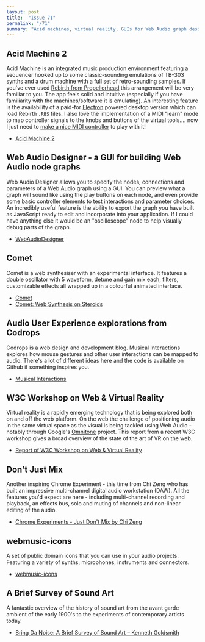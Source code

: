 ```yaml
---
layout: post
title:  "Issue 71"
permalink: "/71"
summary: "Acid machines, virtual reality, GUIs for Web Audio graph design, sound art."
---
```


## Acid Machine 2 ##

Acid Machine is an integrated music production environment featuring a
sequencer hooked up to some classic-sounding emulations of TB-303
synths and a drum machine with a full set of retro-sounding
samples. If you've ever
used
[Rebirth from Propellerhead](https://www.propellerheads.se/rebirth)
this arrangement will be very familiar to you. The app feels solid and
intuitive (especially if you have familiarity with the
machines/software it is emulating). An interesting feature is the
availability of a paid-for [Electron](http://electron.atom.io/)
powered desktop version which can load Rebirth `.RBS` files. I also
love the implementation of a MIDI "learn" mode to map controller signals
to the knobs and buttons of the virtual tools.... now I just need
to
[make a nice MIDI controller](http://djtechtools.com/2015/08/25/how-to-make-your-own-diy-midi-controller/) to
play with it!

- [Acid Machine 2](http://www.errozero.co.uk/acid-machine/)

## Web Audio Designer - a GUI for building Web Audio node graphs ##

Web Audio Designer allows you to specify the nodes, connections and
parameters of a Web Audio graph using a GUI. You can preview what a
graph will sound like using the play buttons on each node, and even
provide some basic controller elements to test interactions and
parameter choices. An incredibly useful feature is the ability to
export the graph you have built as JavaScript ready to edit and
incorporate into your application. If I could have anything else it
would be an "oscilloscope" node to help visually debug parts of the
graph.

- [WebAudioDesigner](http://g200kg.github.io/WebAudioDesigner/)

## Comet ##

Comet is a web synthesiser with an experimental interface. It features
a double oscillator with 5 waveform, detune and gain mix each,
filters, customizable effects all wrapped up in a colourful animated
interface.

- [Comet](https://venerons.github.io/Comet/)
- [Comet: Web Synthesis on Steroids](https://venerons.tumblr.com/post/131702920023/comet-web-synthesis-on-steroids)

## Audio User Experience explorations from Codrops ##

Codrops is a web design and development blog. Musical Interactions
explores how mouse gestures and other user interactions can be mapped
to audio. There's a lot of different ideas here and the code is
available on Github if something inspires you.

- [Musical Interactions](http://tympanus.net/Development/MusicalInteractions/#)

## W3C Workshop on Web & Virtual Reality ##

Virtual reality is a rapidly emerging technology that is being
explored both on and off the web platform. On the web the challenge of
positioning audio in the same virtual space as the visual is being
tackled using Web Audio - notably through
Google's [Omnitone](http://googlechrome.github.io/omnitone/#home)
project. This report from a recent W3C workshop gives a broad overview
of the state of the art of VR on the web.

- [Report of W3C Workshop on Web & Virtual Reality](https://www.w3.org/2016/06/vr-workshop/report.html)

## Don't Just Mix ##

Another inspiring Chrome Experiment - this time from Chi Zeng who has
built an impressive multi-channel digital audio workstation (DAW). All
the features you'd expect are here - including multi-channel recording
and playback, an effects bus, solo and muting of channels and
non-linear editing of the audio.

- [Chrome Experiments - Just Don't Mix by Chi Zeng](https://www.chromeexperiments.com/experiment/just-dont-mix)

## webmusic-icons ##

A set of public domain icons that you can use in your audio
projects. Featuring a variety of synths, microphones, instruments and
connectors.

- [webmusic-icons](https://webmusicdevelopersjp.github.io/webmusic-icons/)

## A Brief Survey of Sound Art ##

A fantastic overview of the history of sound art from the avant garde
ambient of the early 1900's to the experiments of contemporary artists
today.

- [Bring Da Noise: A Brief Survey of Sound Art – Kenneth Goldsmith](https://reaktorplayer.wordpress.com/2016/11/13/bring-da-noise-a-brief-survey-of-sound-art-kenneth-goldsmith/)
